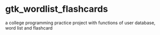 # gtk_wordlist_flashcards
a college programming practice project with functions of user database, word list and flashcard 
